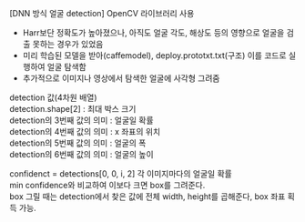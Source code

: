 [DNN 방식 얼굴 detection] OpenCV 라이브러리 사용
- Harr보단 정확도가 높아졌으나, 아직도 얼굴 각도, 해상도 등의 영향으로 얼굴을 검출 못하는 경우가 있었음
- 미리 학습된 모델을 받아(caffemodel), deploy.prototxt.txt(구조) 이를 코드로 실행하여 얼굴 탐색함   
- 추가적으로 이미지나 영상에서 탐색한 얼굴에 사각형 그려줌   


detection 값(4차원 배열)       
detection.shape[2] : 최대 박스 크기   
detection의 3번째 값의 의미 : 얼굴일 확률   
detection의 4번째 값의 의미 : x 좌표의 위치   
detection의 5번째 값의 의미 : 얼굴의 폭   
detection의 6번째 값의 의미 : 얼굴의 높이   

confidenct = detections[0, 0, i, 2] 각 이미지마다의 얼굴일 확률   
min confidence와 비교하여 이보다 크면 box를 그려준다.   
box 그릴 때는 detection에서 찾은 값에 전체 width, height를 곱해준다, box 좌표 획득 가능.      
